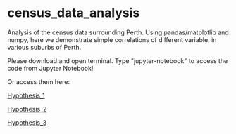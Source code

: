 # census_data_analysis
Analysis of the census data surrounding Perth. Using pandas/matplotlib and numpy, here we demonstrate simple correlations of different variable, in various suburbs of Perth. 

Please download and open terminal. Type "jupyter-notebook" to access the code from Jupyter Notebook!

Or access them here:

<a href="https://github.com/ninyancat13/census_data_analysis/blob/master/Hypothesis%201.ipynb">Hypothesis_1</a>

<a href="https://github.com/ninyancat13/census_data_analysis/blob/master/Hypothesis%202.ipynb">Hypothesis_2</a>

<a href="https://github.com/ninyancat13/census_data_analysis/blob/master/Hypothesis%203.ipynb">Hypothesis_3</a>
